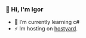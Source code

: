 ### 👋 Hi, I'm Igor

- 🌱 I’m currently learning c# 
- ⚡ Im hosting on [hostyard](https://hostyard.eu).

